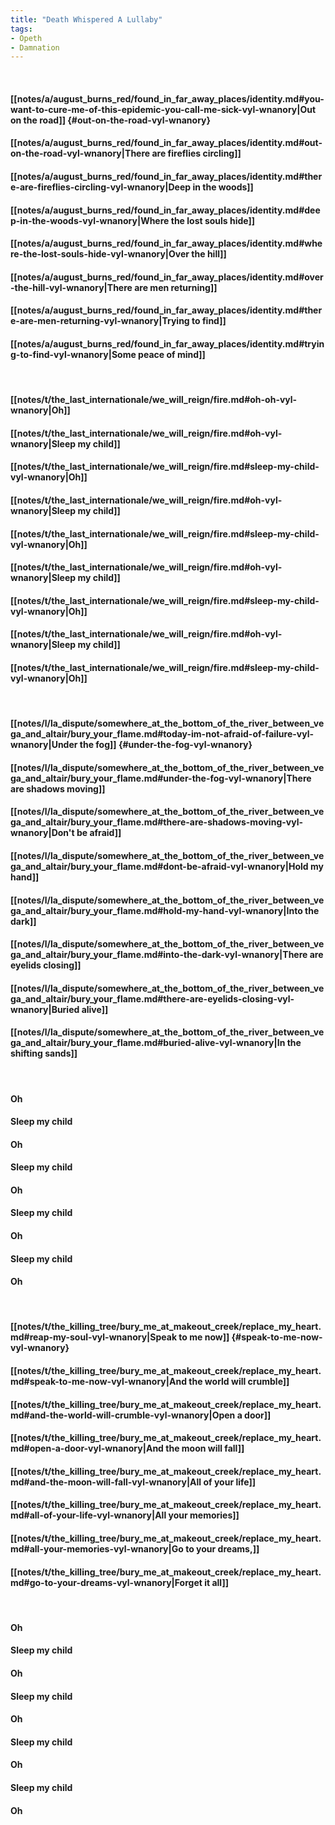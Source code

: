 ```yaml
---
title: "Death Whispered A Lullaby"
tags:
- Opeth
- Damnation
---
```

&nbsp;
#### [[notes/a/august_burns_red/found_in_far_away_places/identity.md#you-want-to-cure-me-of-this-epidemic-you-call-me-sick-vyl-wnanory|Out on the road]] {#out-on-the-road-vyl-wnanory}
#### [[notes/a/august_burns_red/found_in_far_away_places/identity.md#out-on-the-road-vyl-wnanory|There are fireflies circling]]
#### [[notes/a/august_burns_red/found_in_far_away_places/identity.md#there-are-fireflies-circling-vyl-wnanory|Deep in the woods]]
#### [[notes/a/august_burns_red/found_in_far_away_places/identity.md#deep-in-the-woods-vyl-wnanory|Where the lost souls hide]]
#### [[notes/a/august_burns_red/found_in_far_away_places/identity.md#where-the-lost-souls-hide-vyl-wnanory|Over the hill]]
#### [[notes/a/august_burns_red/found_in_far_away_places/identity.md#over-the-hill-vyl-wnanory|There are men returning]]
#### [[notes/a/august_burns_red/found_in_far_away_places/identity.md#there-are-men-returning-vyl-wnanory|Trying to find]]
#### [[notes/a/august_burns_red/found_in_far_away_places/identity.md#trying-to-find-vyl-wnanory|Some peace of mind]]
&nbsp;
#### [[notes/t/the_last_internationale/we_will_reign/fire.md#oh-oh-vyl-wnanory|Oh]]
#### [[notes/t/the_last_internationale/we_will_reign/fire.md#oh-vyl-wnanory|Sleep my child]]
#### [[notes/t/the_last_internationale/we_will_reign/fire.md#sleep-my-child-vyl-wnanory|Oh]]
#### [[notes/t/the_last_internationale/we_will_reign/fire.md#oh-vyl-wnanory|Sleep my child]]
#### [[notes/t/the_last_internationale/we_will_reign/fire.md#sleep-my-child-vyl-wnanory|Oh]]
#### [[notes/t/the_last_internationale/we_will_reign/fire.md#oh-vyl-wnanory|Sleep my child]]
#### [[notes/t/the_last_internationale/we_will_reign/fire.md#sleep-my-child-vyl-wnanory|Oh]]
#### [[notes/t/the_last_internationale/we_will_reign/fire.md#oh-vyl-wnanory|Sleep my child]]
#### [[notes/t/the_last_internationale/we_will_reign/fire.md#sleep-my-child-vyl-wnanory|Oh]]
&nbsp;
#### [[notes/l/la_dispute/somewhere_at_the_bottom_of_the_river_between_vega_and_altair/bury_your_flame.md#today-im-not-afraid-of-failure-vyl-wnanory|Under the fog]] {#under-the-fog-vyl-wnanory}
#### [[notes/l/la_dispute/somewhere_at_the_bottom_of_the_river_between_vega_and_altair/bury_your_flame.md#under-the-fog-vyl-wnanory|There are shadows moving]]
#### [[notes/l/la_dispute/somewhere_at_the_bottom_of_the_river_between_vega_and_altair/bury_your_flame.md#there-are-shadows-moving-vyl-wnanory|Don't be afraid]]
#### [[notes/l/la_dispute/somewhere_at_the_bottom_of_the_river_between_vega_and_altair/bury_your_flame.md#dont-be-afraid-vyl-wnanory|Hold my hand]]
#### [[notes/l/la_dispute/somewhere_at_the_bottom_of_the_river_between_vega_and_altair/bury_your_flame.md#hold-my-hand-vyl-wnanory|Into the dark]]
#### [[notes/l/la_dispute/somewhere_at_the_bottom_of_the_river_between_vega_and_altair/bury_your_flame.md#into-the-dark-vyl-wnanory|There are eyelids closing]]
#### [[notes/l/la_dispute/somewhere_at_the_bottom_of_the_river_between_vega_and_altair/bury_your_flame.md#there-are-eyelids-closing-vyl-wnanory|Buried alive]]
#### [[notes/l/la_dispute/somewhere_at_the_bottom_of_the_river_between_vega_and_altair/bury_your_flame.md#buried-alive-vyl-wnanory|In the shifting sands]]
&nbsp;
#### Oh
#### Sleep my child
#### Oh
#### Sleep my child
#### Oh
#### Sleep my child
#### Oh
#### Sleep my child
#### Oh
&nbsp;
#### [[notes/t/the_killing_tree/bury_me_at_makeout_creek/replace_my_heart.md#reap-my-soul-vyl-wnanory|Speak to me now]] {#speak-to-me-now-vyl-wnanory}
#### [[notes/t/the_killing_tree/bury_me_at_makeout_creek/replace_my_heart.md#speak-to-me-now-vyl-wnanory|And the world will crumble]]
#### [[notes/t/the_killing_tree/bury_me_at_makeout_creek/replace_my_heart.md#and-the-world-will-crumble-vyl-wnanory|Open a door]]
#### [[notes/t/the_killing_tree/bury_me_at_makeout_creek/replace_my_heart.md#open-a-door-vyl-wnanory|And the moon will fall]]
#### [[notes/t/the_killing_tree/bury_me_at_makeout_creek/replace_my_heart.md#and-the-moon-will-fall-vyl-wnanory|All of your life]]
#### [[notes/t/the_killing_tree/bury_me_at_makeout_creek/replace_my_heart.md#all-of-your-life-vyl-wnanory|All your memories]]
#### [[notes/t/the_killing_tree/bury_me_at_makeout_creek/replace_my_heart.md#all-your-memories-vyl-wnanory|Go to your dreams,]]
#### [[notes/t/the_killing_tree/bury_me_at_makeout_creek/replace_my_heart.md#go-to-your-dreams-vyl-wnanory|Forget it all]]
&nbsp;
#### Oh
#### Sleep my child
#### Oh
#### Sleep my child
#### Oh
#### Sleep my child
#### Oh
#### Sleep my child
#### Oh
